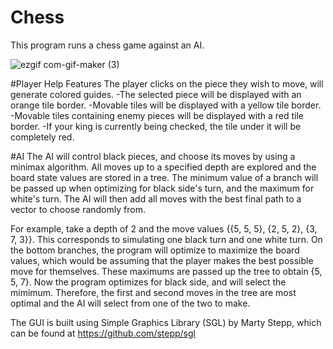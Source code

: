 # Chess
This program runs a chess game against an AI.

![ezgif com-gif-maker (3)](https://user-images.githubusercontent.com/56368354/126096531-011c6e6a-cc76-4689-bed3-32f5c53df23c.gif)

#Player Help Features
The player clicks on the piece they wish to move, will generate colored guides.
  -The selected piece will be displayed with an orange tile border.
  -Movable tiles will be displayed with a yellow tile border.
  -Movable tiles containing enemy pieces will be displayed with a red tile border.
  -If your king is currently being checked, the tile under it will be completely red.
  
#AI
The AI will control black pieces, and choose its moves by using a minimax algorithm. All moves up to a specified depth are explored and the board state values are stored in a tree. The minimum value of a branch will be passed up when optimizing for black side's turn, and the maximum for white's turn. The AI will then add all moves with the best final path to a vector to choose randomly from.

For example, take a depth of 2 and the move values {{5, 5, 5}, {2, 5, 2}, {3, 7, 3}}. This corresponds to simulating one black turn and one white turn. On the bottom branches, the program will optimize to maximize the board values, which would be assuming that the player makes the best possible move for themselves. These maximums are passed up the tree to obtain {5, 5, 7}. Now the program optimizes for black side, and will select the mimimum. Therefore, the first and second moves in the tree are most optimal and the AI will select from one of the two to make.

The GUI is built using Simple Graphics Library (SGL) by Marty Stepp, which can be found at https://github.com/stepp/sgl

